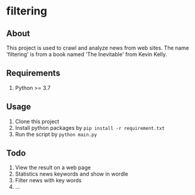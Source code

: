 # filtering
## About
This project is used to crawl and analyze news from web sites. The name 'filtering' is from a book named 'The Inevitable' from Kevin Kelly.

## Requirements
1. Python >= 3.7

## Usage
1. Clone this project
2. Install python packages by 
`pip install -r requirement.txt`
3. Run the script by `python main.py`

## Todo
1. View the result on a web page
2. Statistics news keywords and show in wordle
3. Filter news with key words
4. ...